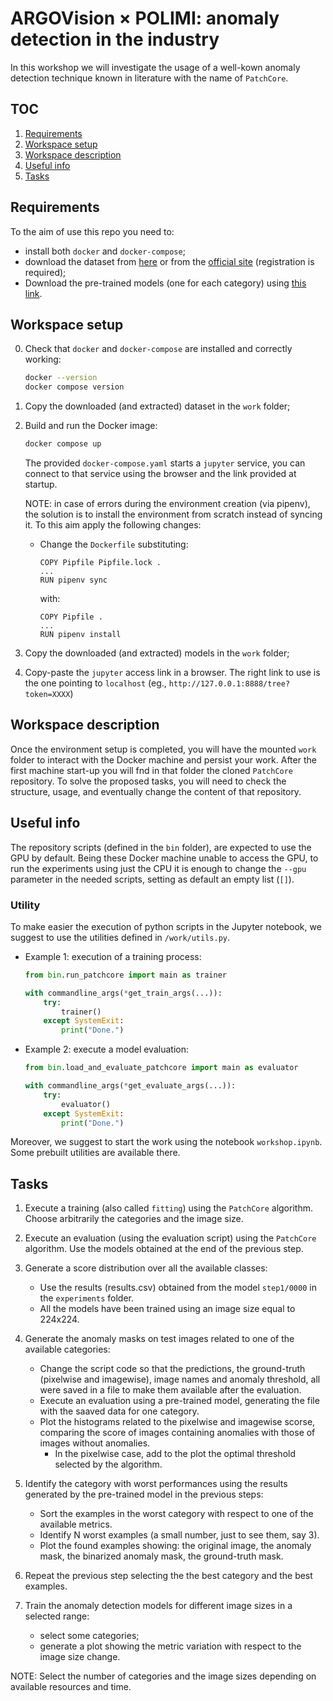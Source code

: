 # ARGOVision × POLIMI: anomaly detection in the industry

In this workshop we will investigate the usage of a well-kown anomaly detection technique known in literature with the name of `PatchCore`.

## TOC

1. [Requirements](#requirements)
1. [Workspace setup](#workspace-setup)
1. [Workspace description](#workspace-description)
1. [Useful info](#useful-info)
1. [Tasks](#tasks)

## Requirements

To the aim of use this repo you need to:

- install both `docker` and `docker-compose`;
- download the dataset from [here](https://www.mydrive.ch/shares/38536/3830184030e49fe74747669442f0f282/download/420938113-1629952094/mvtec_anomaly_detection.tar.xz) or from the [official site](https://www.mvtec.com/company/research/datasets/mvtec-ad) (registration is required);
- Download the pre-trained models (one for each category) using [this link](https://drive.google.com/file/d/1vhuN7mZi19arK6WB6Ri3lvDGax4I14WS/view?usp=share_link).

## Workspace setup

0. Check that `docker` and `docker-compose` are installed and correctly working:

    ```sh
    docker --version
    docker compose version
    ```

1. Copy the downloaded (and extracted) dataset in the `work` folder;

1. Build and run the Docker image:

    ```sh
    docker compose up
    ```

    The provided `docker-compose.yaml` starts a `jupyter` service, you can connect to that service using the browser and the link provided at startup.

    NOTE: in case of errors during the environment creation (via pipenv), the solution is to install the environment from scratch instead of syncing it. To this aim apply the following changes:

    - Change the `Dockerfile` substituting:

        ```
        COPY Pipfile Pipfile.lock .
        ...
        RUN pipenv sync
        ```

        with: 

        ```
        COPY Pipfile .
        ...
        RUN pipenv install
        ```

1. Copy the downloaded (and extracted) models in the `work` folder;

1. Copy-paste the `jupyter` access link in a browser.
    The right link to use is the one pointing to `localhost` (eg., `http://127.0.0.1:8888/tree?token=XXXX`)

## Workspace description

Once the environment setup is completed, you will have the mounted `work` folder to interact with the Docker machine and persist your work.
After the first machine start-up you will fnd in that folder the cloned `PatchCore` repository.
To solve the proposed tasks, you will need to check the structure, usage, and eventually change the content of that repository.

## Useful info

The repository scripts (defined in the `bin` folder), are expected to use the GPU by default.
Being these Docker machine unable to access the GPU, to run the experiments using just the CPU it is enough to change the `--gpu` parameter in the needed scripts, setting as default an empty list (`[]`).

### Utility

To make easier the execution of python scripts in the Jupyter notebook, we suggest to use the utilities defined in `/work/utils.py`.

- Example 1: execution of a training process:

    ```python
    from bin.run_patchcore import main as trainer

    with commandline_args(*get_train_args(...)):
        try:
            trainer()
        except SystemExit:
            print("Done.")
    ```

- Example 2: execute a model evaluation:

    ```python
    from bin.load_and_evaluate_patchcore import main as evaluator

    with commandline_args(*get_evaluate_args(...)):
        try:
            evaluator()
        except SystemExit:
            print("Done.")
    ```

Moreover, we suggest to start the work using the notebook `workshop.ipynb`. Some prebuilt utilities are available there.

## Tasks

1. Execute a training (also called `fitting`) using the `PatchCore` algorithm. Choose arbitrarily the categories and the image size.

1. Execute an evaluation (using the evaluation script) using the `PatchCore` algorithm. Use the models obtained at the end of the previous step.

1. Generate a score distribution over all the available classes:
    - Use the results (results.csv) obtained from the model `step1/0000` in the `experiments` folder.
    - All the models have been trained using an image size equal to 224x224.

1. Generate the anomaly masks on test images related to one of the available categories:
    - Change the script code so that the predictions, the ground-truth (pixelwise and imagewise), image names and anomaly threshold, all were saved in a file to make them available after the evaluation.
    - Execute an evaluation using a pre-trained model, generating the file with the saaved data for one category.
    - Plot the histograms related to the pixelwise and imagewise scorse, comparing the score of images containing anomalies with those of images without anomalies.
        - In the pixelwise case, add to the plot the optimal threshold selected by the algorithm.

1. Identify the category with worst performances using the results generated by the pre-trained model in the previous steps:
    - Sort the examples in the worst category with respect to one of the available metrics.
    - Identify N worst examples (a small number, just to see them, say 3).
    - Plot the found examples showing: the original image, the anomaly mask, the binarized anomaly mask, the ground-truth mask.

1. Repeat the previous step selecting the the best category and the best examples.

1. Train the anomaly detection models for different image sizes in a selected range:
    - select some categories;
    - generate a plot showing the metric variation with respect to the image size change.

NOTE: Select the number of categories and the image sizes depending on available resources and time.

